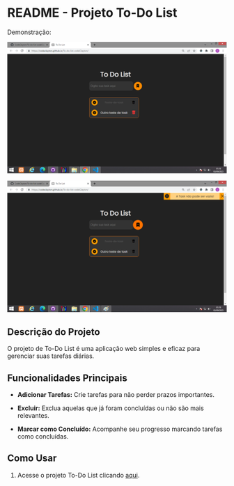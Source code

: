 # README - Projeto To-Do List

Demonstração:

![To-Do List Logo](assets/img/To-do-list%20Preview%2001.png)

![To-Do List Demo](assets/img/To-do-list%20Preview%2002.JPG)

## Descrição do Projeto

O projeto de To-Do List é uma aplicação web simples e eficaz para gerenciar suas tarefas diárias.

## Funcionalidades Principais

- **Adicionar Tarefas:** Crie tarefas para não perder prazos importantes.

- **Excluir:** Exclua aquelas que já foram concluídas ou não são mais relevantes.

- **Marcar como Concluído:** Acompanhe seu progresso marcando tarefas como concluídas.

## Como Usar

1. Acesse o projeto To-Do List clicando [aqui](https://codeclayton.github.io/To-do-list-codeClayton/).